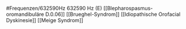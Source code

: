 #Frequenzen/632590Hz
632590 Hz (E)
[[Blepharospasmus-oromandibuläre D.0.06]]
[[Brueghel-Syndrom]]
[[Idiopathische Orofacial Dyskinesie]]
[[Meige Syndrom]]